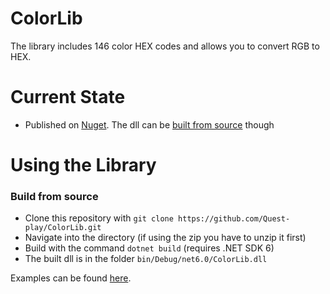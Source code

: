 # ColorLib

The library includes 146 color HEX codes and allows you to convert RGB to HEX.

# Current State

- Published on [Nuget](https://www.nuget.org/packages/ColorLib/2.1.0). The dll can be [built from source](https://github.com/Quest-play/ColorLib?tab=readme-ov-file#build-from-source) though

# Using the Library

### Build from source
- Clone this repository with ``git clone https://github.com/Quest-play/ColorLib.git`` 
- Navigate into the directory (if using the zip you have to unzip it first)
- Build with the command ``dotnet build`` (requires .NET SDK 6)
- The built dll is in the folder ``bin/Debug/net6.0/ColorLib.dll``


Examples can be found [here]().
